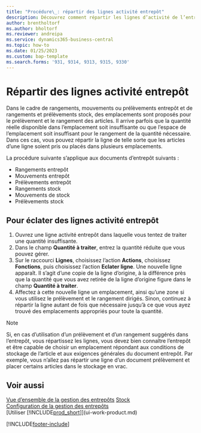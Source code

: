 ```yaml
---
title: "Procédure\_: répartir des lignes activité entrepôt"
description: Découvrez comment répartir les lignes d’activité de l’entrepôt si la capacité disponible dans un emplacement suggéré n’est pas suffisante.
author: brentholtorf
ms.author: bholtorf
ms.reviewer: andreipa
ms.service: dynamics365-business-central
ms.topic: how-to
ms.date: 01/25/2023
ms.custom: bap-template
ms.search.forms: '931, 9314, 9313, 9315, 9330'
---
```

# Répartir des lignes activité entrepôt

Dans le cadre de rangements, mouvements ou prélèvements entrepôt et de rangements et prélèvements stock, des emplacements sont proposés pour le prélèvement et le rangement des articles. Il arrive parfois que la quantité réelle disponible dans l’emplacement soit insuffisante ou que l’espace de l’emplacement soit insuffisant pour le rangement de la quantité nécessaire. Dans ces cas, vous pouvez répartir la ligne de telle sorte que les articles d’une ligne soient pris ou placés dans plusieurs emplacements.  

La procédure suivante s’applique aux documents d’entrepôt suivants :

* Rangements entrepôt
* Mouvements entrepôt
* Prélèvements entrepôt
* Rangements stock
* Mouvements de stock
* Prélèvements stock  

## Pour éclater des lignes activité entrepôt  

1. Ouvrez une ligne activité entrepôt dans laquelle vous tentez de traiter une quantité insuffisante.  
2. Dans le champ **Quantité à traiter**, entrez la quantité réduite que vous pouvez gérer.  
3. Sur le raccourci **Lignes**, choisissez l’action **Actions**, choisissez **Fonctions**, puis choisissez l’action **Eclater ligne**. Une nouvelle ligne apparaît. Il s’agit d’une copie de la ligne d’origine, à la différence près que la quantité que vous avez retirée de la ligne d’origine figure dans le champ **Quantité à traiter**.  
4. Affectez à cette nouvelle ligne un emplacement, ainsi qu’une zone si vous utilisez le prélèvement et le rangement dirigés. Sinon, continuez à répartir la ligne autant de fois que nécessaire jusqu’à ce que vous ayez trouvé des emplacements appropriés pour toute la quantité.  

> [!NOTE]  
> Si, en cas d’utilisation d’un prélèvement et d’un rangement suggérés dans l’entrepôt, vous répartissez les lignes, vous devez bien connaître l’entrepôt et être capable de choisir un emplacement répondant aux conditions de stockage de l’article et aux exigences générales du document entrepôt. Par exemple, vous n’allez pas répartir une ligne d’un document prélèvement et placer certains articles dans le stockage en vrac.  

## Voir aussi  

[Vue d’ensemble de la gestion des entrepôts](design-details-warehouse-management.md)
[Stock](inventory-manage-inventory.md)  
[Configuration de la gestion des entrepôts](warehouse-setup-warehouse.md)  
[Utiliser [!INCLUDE[prod_short](includes/prod_short.md)]](ui-work-product.md)


[!INCLUDE[footer-include](includes/footer-banner.md)]